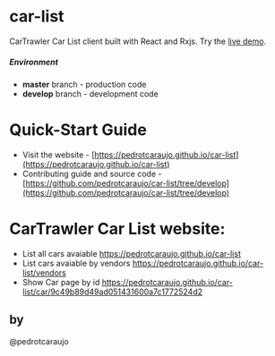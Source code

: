 # car-list

CarTrawler Car List client built with React and Rxjs. Try the [live demo](https://pedrotcaraujo.github.io/car-list).

##### Environment 
- **master** branch - production code
- **develop** branch - development code

# Quick-Start Guide
- Visit the website - [https://pedrotcaraujo.github.io/car-list](https://pedrotcaraujo.github.io/car-list)
- Contributing guide and source code - [https://github.com/pedrotcaraujo/car-list/tree/develop](https://github.com/pedrotcaraujo/car-list/tree/develop)


# CarTrawler Car List website:
 - List all cars avaiable https://pedrotcaraujo.github.io/car-list
 - List cars avaiable by vendors https://pedrotcaraujo.github.io/car-list/vendors
 - Show Car page by id https://pedrotcaraujo.github.io/car-list/car/9c49b89d49ad051431600a7c1772524d2

## by
@pedrotcaraujo